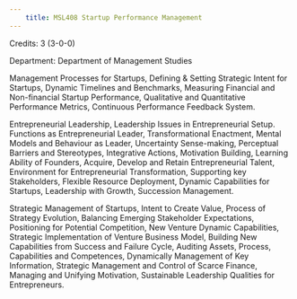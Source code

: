 ```yaml
---
    title: MSL408 Startup Performance Management
---
```

Credits: 3 (3-0-0)

Department: Department of Management Studies

Management Processes for Startups, Defining & Setting Strategic Intent for Startups, Dynamic Timelines and Benchmarks, Measuring Financial and Non-financial Startup Performance, Qualitative and Quantitative Performance Metrics, Continuous Performance Feedback System.

Entrepreneurial Leadership, Leadership Issues in Entrepreneurial Setup. Functions as Entrepreneurial Leader, Transformational Enactment, Mental Models and Behaviour as Leader, Uncertainty Sense-making, Perceptual Barriers and Stereotypes, Integrative Actions, Motivation Building, Learning Ability of Founders, Acquire, Develop and Retain Entrepreneurial Talent, Environment for Entrepreneurial Transformation, Supporting key Stakeholders, Flexible Resource Deployment, Dynamic Capabilities for Startups, Leadership with Growth, Succession Management.

Strategic Management of Startups, Intent to Create Value, Process of Strategy Evolution, Balancing Emerging Stakeholder Expectations, Positioning for Potential Competition, New Venture Dynamic Capabilities, Strategic Implementation of Venture Business Model, Building New Capabilities from Success and Failure Cycle, Auditing Assets, Process, Capabilities and Competences, Dynamically Management of Key Information, Strategic Management and Control of Scarce Finance, Managing and Unifying Motivation, Sustainable Leadership Qualities for Entrepreneurs.